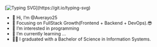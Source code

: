 [![Typing SVG](https://readme-typing-svg.demolab.com?font=Fira+Code&pause=1000&width=435&lines=Hello%2C+There!+%F0%9F%91%8B;This+is+Angelo+Verayo..;Nice+to+meet+you!)](https://git.io/typing-svg)

- 👋 Hi, I’m @Averayo25
- 🔭 Focusing on FullStack Growth(Frontend + Backend + DevOps).😎
- 👀 I’m interested in programming
- 🌱 I’m currently learning ...
- 👨‍🎓 I graduated with a Bachelor of Science in Information Systems.

<!---
Averayo25/Averayo25 is a ✨ special ✨ repository because its `README.md` (this file) appears on your GitHub profile.
You can click the Preview link to take a look at your changes.
--->
